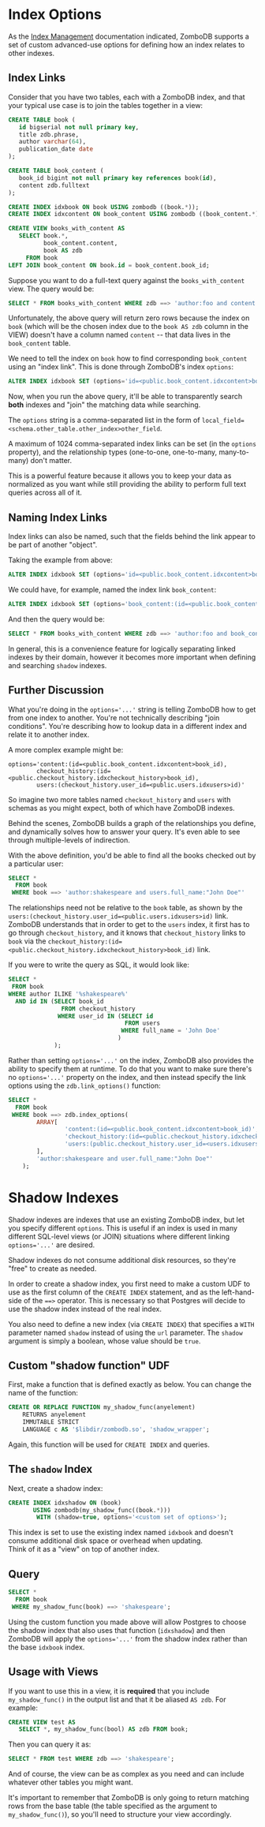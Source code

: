 # Index Options

As the [Index Management](INDEX-MANAGEMENT.md) documentation indicated, ZomboDB supports a set of custom advanced-use options for defining how an index relates to other indexes.


## Index Links

Consider that you have two tables, each with a ZomboDB index, and that your typical use case is to join the tables together in a view:

```sql
CREATE TABLE book (
   id bigserial not null primary key,
   title zdb.phrase,
   author varchar(64),
   publication_date date
);

CREATE TABLE book_content (
   book_id bigint not null primary key references book(id),
   content zdb.fulltext
);

CREATE INDEX idxbook ON book USING zombodb ((book.*));
CREATE INDEX idxcontent ON book_content USING zombodb ((book_content.*));

CREATE VIEW books_with_content AS 
   SELECT book.*, 
          book_content.content,
          book AS zdb
     FROM book
LEFT JOIN book_content ON book.id = book_content.book_id;

```

Suppose you want to do a full-text query against the `books_with_content` view.  The query would be:

```sql
SELECT * FROM books_with_content WHERE zdb ==> 'author:foo and content:(beer w/3 wine w/30 cheese and food)';
```

Unfortunately, the above query will return zero rows because the index on `book` (which will be the chosen index due to the `book AS zdb` column in the VIEW) doesn't have a column named `content` -- that data lives in the `book_content` table.

We need to tell the index on `book` how to find corresponding `book_content` using an "index link".  This is done through ZomboDB's index `options`:

```sql
ALTER INDEX idxbook SET (options='id=<public.book_content.idxcontent>book_id');
```

Now, when you run the above query, it'll be able to transparently search **both** indexes and "join" the matching data while searching.

The `options` string is a comma-separated list in the form of `local_field=<schema.other_table.other_index>other_field`.

A maximum of 1024 comma-separated index links can be set (in the `options` property), and the relationship types (one-to-one, one-to-many, many-to-many) don't matter.

This is a powerful feature because it allows you to keep your data as normalized as you want while still providing the ability to perform full text queries across all of it.

## Naming Index Links

Index links can also be named, such that the fields behind the link appear to be part of another "object".

Taking the example from above:

```sql
ALTER INDEX idxbook SET (options='id=<public.book_content.idxcontent>book_id');
```

We could have, for example, named the index link `book_content`:

```sql
ALTER INDEX idxbook SET (options='book_content:(id=<public.book_content.idxcontent>book_id)');
```

And then the query would be:

```sql
SELECT * FROM books_with_content WHERE zdb ==> 'author:foo and book_content.content:(beer w/3 wine w/30 cheese and food)';
```

In general, this is a convenience feature for logically separating linked indexes by their domain, however it becomes more important when defining and searching `shadow` indexes.

## Further Discussion

What you're doing in the `options='...'` string is telling ZomboDB how to get from one index to another.  You're not technically describing "join conditions".  You're describing how to lookup data in a different index and relate it to another index.

A more complex example might be:  

```
options='content:(id=<public.book_content.idxcontent>book_id), 
        checkout_history:(id=<public.checkout_history.idxcheckout_history>book_id), 
        users:(checkout_history.user_id=<public.users.idxusers>id)'
```

So imagine two more tables named `checkout_history` and `users` with schemas as you might expect, both of which have ZomboDB indexes.

Behind the scenes, ZomboDB builds a graph of the relationships you define, and dynamically solves how to answer your query.  It's even able to see through multiple-levels of indirection.  

With the above definition, you'd be able to find all the books checked out by a particular user:  

```sql
SELECT * 
  FROM book 
 WHERE book ==> 'author:shakespeare and users.full_name:"John Doe"'
```

The relationships need not be relative to the `book` table, as shown by the `users:(checkout_history.user_id=<public.users.idxusers>id)` link.  ZomboDB understands that in order to get to the `users` index, it first has to go through `checkout_history`, and it knows that `checkout_history` links to `book` via the `checkout_history:(id=<public.checkout_history.idxcheckout_history>book_id)` link.

If you were to write the query as SQL, it would look like:

```sql
SELECT * 
 FROM book 
WHERE author ILIKE '%shakespeare%' 
  AND id IN (SELECT book_id 
               FROM checkout_history 
              WHERE user_id IN (SELECT id 
                                 FROM users 
                                WHERE full_name = 'John Doe'
                               )
             );
```

Rather than setting `options='...'` on the index, ZomboDB also provides the ability to specify them at runtime.  To do that you want to make sure there's no `options='...'` property on the index, and then instead specify the link options using the `zdb.link_options()` function:

```sql
SELECT * 
  FROM book 
 WHERE book ==> zdb.index_options(
        ARRAY[
                'content:(id=<public.book_content.idxcontent>book_id)', 
                'checkout_history:(id=<public.checkout_history.idxcheckout_history>book_id)', 
                'users:(public.checkout_history.user_id=<users.idxusers>id)'
        ],
        'author:shakespeare and user.full_name:"John Doe"'
    );
```

# Shadow Indexes

Shadow indexes are indexes that use an existing ZomboDB index, but let you specify different `options`.  This is useful if an index is 
used in many different SQL-level views (or JOIN) situations where different linking `options='...'` are desired.

Shadow indexes do not consume additional disk resources, so they're "free" to create as needed.

In order to create a shadow index, you first need to make a custom UDF to use as the first column of the `CREATE INDEX` statement, and 
as the left-hand-side of the `==>` operator.  This is necessary so that Postgres will decide to use the shadow index instead of the real
index.

You also need to define a new index (via `CREATE INDEX`) that specifies a `WITH` parameter named `shadow` instead of using 
the `url` parameter.  The `shadow` argument is simply a boolean, whose value should be `true`.

## Custom "shadow function" UDF

First, make a function that is defined exactly as below.  You can change the name of the function:

```sql
CREATE OR REPLACE FUNCTION my_shadow_func(anyelement)
    RETURNS anyelement
    IMMUTABLE STRICT
    LANGUAGE c AS '$libdir/zombodb.so', 'shadow_wrapper';
```

Again, this function will be used for `CREATE INDEX` and queries.

## The `shadow` Index

Next, create a shadow index:

```sql
CREATE INDEX idxshadow ON (book) 
       USING zombodb(my_shadow_func((book.*))) 
        WITH (shadow=true, options='<custom set of options>');
```

This index is set to use the existing index named `idxbook` and doesn't consume additional disk space or overhead when updating.  
Think of it as a "view" on top of another index.

## Query

```sql
SELECT * 
  FROM book 
 WHERE my_shadow_func(book) ==> 'shakespeare';
```

Using the custom function you made above will allow Postgres to choose the shadow index that also uses that 
function (`idxshadow`) and then ZomboDB will apply the `options='...'` from the shadow index rather than the base
`idxbook` index.

## Usage with Views

If you want to use this in a view, it is **required** that you include `my_shadow_func()` in the output list and that it 
be aliased `AS zdb`.  For example:

```sql
CREATE VIEW test AS 
   SELECT *, my_shadow_func(bool) AS zdb FROM book;
```

Then you can query it as:

```sql
SELECT * FROM test WHERE zdb ==> 'shakespeare';
```

And of course, the view can be as complex as you need and can include whatever other tables you might want.

It's important to remember that ZomboDB is only going to return matching rows from the base table (the table specified 
as the argument to `my_shadow_func()`), so you'll need to structure your view accordingly.